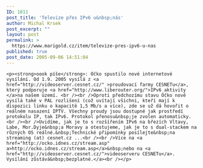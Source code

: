 ```yaml
---
ID: 1811
post_title: 'Televize přes IPv6 u&nbsp;nás'
author: Michal Krsek
post_excerpt: ""
layout: post
permalink: >
  https://www.marigold.cz/item/televize-pres-ipv6-u-nas
published: true
post_date: 2005-09-06 14:51:04
---
```

	<p><strong>oook píše</strong>: Óčko spustilo nové internetové vysílání. Od 1.9. 2005 vysílá z <a href="http://videoserver.cesnet.cz/" >proudovací farmy CESNETu</a>, který podporuje <a href="http://www.liberouter.org/">IPv6 aktivity </a>na našem území. <br /><br />Oproti předchozímu stavu Óčko nově vysílá také v PAL rozlišení (což uvítají všichni, kteří mají k dispozici linku o kapacitě 1,5 Mb/s a více), zde se už dá hovořit o reálném nasazení IPTV. Všechny proudy jsou dostupné jak prostředí protokolu IP, tak IPv6. Protokol přenosu&nbsp;je zvolen automaticky. <br /><br />Uvidíme, jak je to s rozšířením IPv6 na březích Vltavy, Labe, Mor.Dyje&nbsp;a Moravy a otestujeme, jak je to s dual-stackem na různých OS reálné.&nbsp;Technické připomínky posílejte&nbsp;na streaming (at) cesnet.cz ...<br /><br />Více na <a href="http://ocko.idnes.cz/stream.asp" a>http://ocko.idnes.cz/stream.asp</a>&nbsp;nebo na <a href="http://videoserver.cesnet.cz/">videoserveru CESNETu</a>. Vysílání zůstává&nbsp;bezplatné.</a><br /></p>